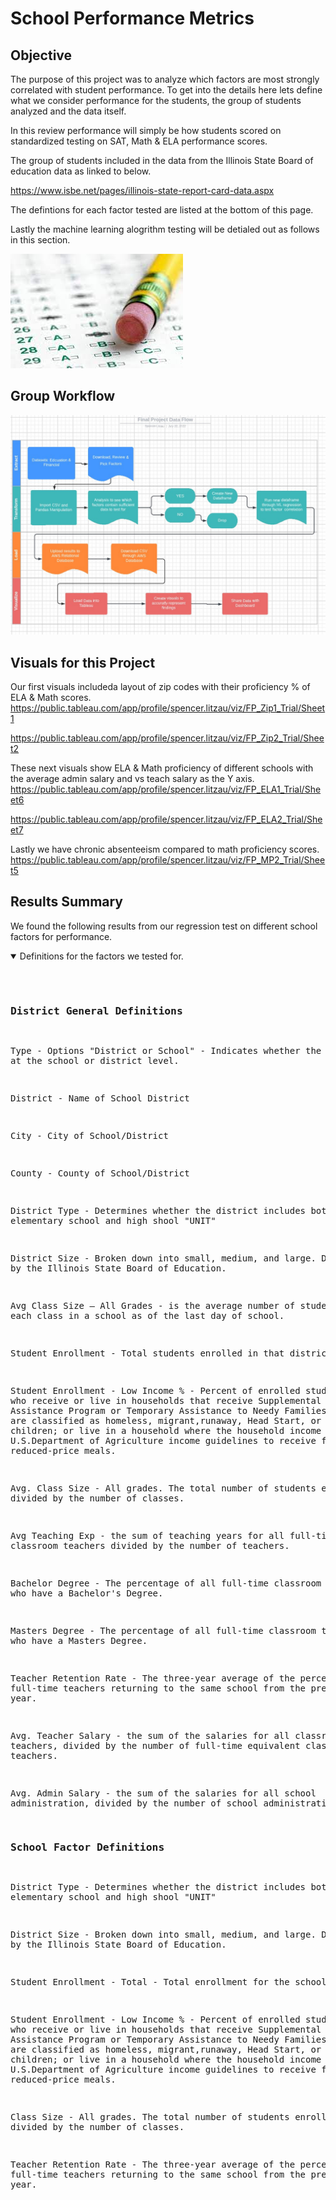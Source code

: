 # School Performance Metrics

## Objective
The purpose of this project was to analyze which factors are most strongly correlated with student performance.  To get into the details here lets define what we consider performance for the students, the group of students analyzed and the data itself.    

In this review performance will simply be how students scored on standardized testing on SAT, Math & ELA performance scores.  

The group of students included in the data from the Illinois State Board of education data as linked to below. 

https://www.isbe.net/pages/illinois-state-report-card-data.aspx

The defintions for each factor tested are listed at the bottom of this page. 

Lastly the machine learning alogrithm testing will be detialed out as follows in this section.  


![FUN AT SCHOOL](https://github.com/smlit30/Project_Test/blob/main/school_art1.jpg)

## Group Workflow

![FUN AT SCHOOL](https://github.com/smlit30/Project_Test/blob/main/Workflow_7_22.jpg)


## Visuals for this Project
Our first visuals includeda layout of zip codes with their proficiency % of ELA & Math scores.
https://public.tableau.com/app/profile/spencer.litzau/viz/FP_Zip1_Trial/Sheet1

https://public.tableau.com/app/profile/spencer.litzau/viz/FP_Zip2_Trial/Sheet2


These next visuals show ELA & Math proficiency of different schools with the average admin salary and vs teach salary as the Y axis. 
https://public.tableau.com/app/profile/spencer.litzau/viz/FP_ELA1_Trial/Sheet6

https://public.tableau.com/app/profile/spencer.litzau/viz/FP_ELA2_Trial/Sheet7

Lastly we have chronic absenteeism compared to math proficiency scores.  
https://public.tableau.com/app/profile/spencer.litzau/viz/FP_MP2_Trial/Sheet5


## Results Summary

We found the following results from our regression test on different school factors for performance.  
  


<details open>
<summary>Definitions for the factors we tested for.</summary>
<br/>
<pre>

### District General Definitions
Type - Options "District or School" - Indicates whether the data is at the school or district level. 

District - Name of School District 

City - City of School/District 

County - County of School/District 

District Type - Determines whether the district includes both elementary school and high shool "UNIT" 

District Size - Broken down into small, medium, and large. Determined by the Illinois State Board of Education. 

Avg Class Size – All Grades  - is the average number of students in each class in a school as of the last day of school.

Student Enrollment - Total students enrolled in that district. 

Student Enrollment - Low Income % - Percent of enrolled students who who receive or live in households that receive Supplemental Nutrition Assistance Program or Temporary Assistance to Needy Families benefits; are classified as homeless, migrant,runaway, Head Start, or foster children; or live in a household where the household income meets the U.S.Department of Agriculture income guidelines to receive free or reduced-price meals.


Avg. Class Size - All grades. The total number of students enrolled divided by the number of classes. 

Avg Teaching Exp - the sum of teaching years for all full-time classroom teachers divided by the number of teachers. 

Bachelor Degree - The percentage of all full-time classroom teachers who have a Bachelor's Degree. 

Masters Degree - The percentage of all full-time classroom teachers who have a Masters Degree. 

Teacher Retention Rate - The three-year average of the percentage of full-time teachers returning to the same school from the previous year. 

Avg. Teacher Salary - the sum of the salaries for all classroom teachers, divided by the number of full-time equivalent classroom teachers.

Avg. Admin Salary -  the sum of the salaries for all school administration, divided by the number of school administration.

### School Factor Definitions

District Type - Determines whether the district includes both elementary school and high shool "UNIT" 

District Size - Broken down into small, medium, and large. Determined by the Illinois State Board of Education. 

Student Enrollment - Total	- Total enrollment for the school. 

Student Enrollment - Low Income % - Percent of enrolled students who who receive or live in households that receive Supplemental Nutrition Assistance Program or Temporary Assistance to Needy Families benefits; are classified as homeless, migrant,runaway, Head Start, or foster children; or live in a household where the household income meets the U.S.Department of Agriculture income guidelines to receive free or reduced-price meals.

Class Size - All grades. The total number of students enrolled divided by the number of classes. 

Teacher Retention Rate - The three-year average of the percentage of full-time teachers returning to the same school from the previous year. 



</pre>
</details>



